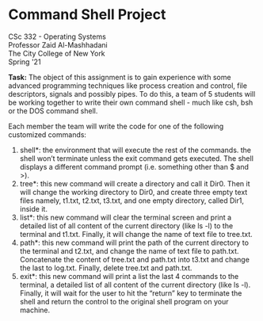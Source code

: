 # Command Shell Project

CSc 332 - Operating Systems  
Professor Zaid Al-Mashhadani  
The City College of New York  
Spring '21  

**Task:**
The object of this assignment is to gain experience with some advanced programming techniques like process creation and control, file descriptors, signals and possibly pipes. To do this, a team of 5 students will be working together to write their own command shell - much like csh, bsh or the DOS command shell.

Each member the team will write the code for one of the following customized commands:

1. shell*: the environment that will execute the rest of the commands. the shell won’t terminate unless the exit command gets executed. The shell displays a different command prompt (i.e. something other than $ and >).
3. tree*: this new command will create a directory and call it Dir0. Then it will change the working directory to Dir0, and create three empty text files namely, t1.txt, t2.txt, t3.txt, and one empty directory, called Dir1, inside it.
4. list*: this new command will clear the terminal screen and print a detailed list of all content of the current directory (like ls -l) to the terminal and t1.txt. Finally, it will change the name of text file to tree.txt.
5. path*: this new command will print the path of the current directory to the terminal and t2.txt, and change the name of text file to path.txt. Concatenate the content of tree.txt and path.txt into t3.txt and change the last to log.txt. Finally, delete tree.txt and path.txt.
6. exit*: this new command will print a list the last 4 commands to the terminal, a detailed list of all content of the current directory (like ls -l). Finally, it will wait for the user to hit the “return” key to terminate the shell and return the control to the original shell program on your machine.
